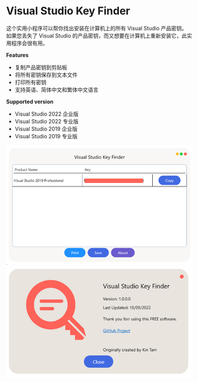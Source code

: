 # Visual Studio Key Finder

这个实用小程序可以帮你找出安装在计算机上的所有 Visual Studio 产品密钥。<br/>
如果您丢失了 Visual Studio 的产品密钥，而又想要在计算机上重新安装它，此实用程序会很有用。

**Features**
- 复制产品密钥到剪贴板
- 将所有密钥保存到文本文件
- 打印所有密钥
- 支持英语、简体中文和繁体中文语言

**Supported version**
- Visual Studio 2022 企业版
- Visual Studio 2022 专业版
- Visual Studio 2019 企业版
- Visual Studio 2019 专业版


<img src="sample.png" width="500" />
<img src="about.png" width="500" />